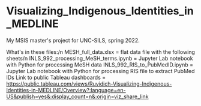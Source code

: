 # Visualizing_Indigenous_Identities_in_MEDLINE
My MSIS master's project for UNC-SILS, spring 2022.

What's in these files:/n
MESH_full_data.xlsx = flat data file with the following sheets/n
INLS_992_processing_MeSH_terms.ipynb = Jupyter Lab notebook with Python for processing MeSH data
INLS_992_RIS_to_PubMedID.ipynb = Jupyter Lab notebook with Python for processing RIS file to extract PubMed IDs
Link to public Tableau dashboards = https://public.tableau.com/views/Ruvidich-Visualizing-Indigenous-Identities-in-MEDLINE/Overview?:language=en-US&publish=yes&:display_count=n&:origin=viz_share_link
